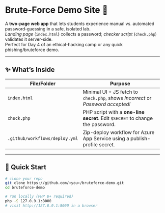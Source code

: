 # Brute-Force Demo Site 🔐

A **two-page web app** that lets students experience manual vs. automated password-guessing in a safe, isolated lab.  
*Landing page* (`index.html`) collects a password; *checker script* (`check.php`) validates it server-side.  
Perfect for Day 4 of an ethical-hacking camp or any quick phishing/bruteforce demo.

---

## ✨ What’s Inside
| File/Folder | Purpose |
|-------------|---------|
| `index.html` | Minimal UI + JS fetch to `check.php`, shows *Incorrect* or *Password accepted!* |
| `check.php` | PHP script with a **one-line secret**. Edit `$SECRET` to change the password. |
| `.github/workflows/deploy.yml` | Zip-deploy workflow for Azure App Service using a publish-profile secret. |

---

## 🚀 Quick Start

```bash
# clone your repo
git clone https://github.com/<you>/bruteforce-demo.git
cd bruteforce-demo

# run locally (PHP 8+ required)
php -S 127.0.0.1:8000
# visit http://127.0.0.1:8000 in a browser
